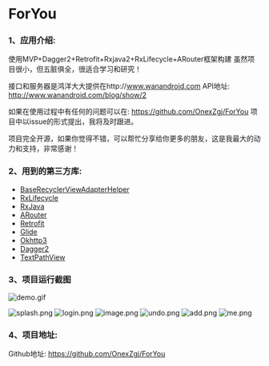 # ForYou
### 1、应用介绍:

使用MVP+Dagger2+Retrofit+Rxjava2+RxLifecycle+ARouter框架构建
虽然项目很小，但五脏俱全，很适合学习和研究！

接口和服务器是鸿洋大大提供在http://www.wanandroid.com
API地址: http://www.wanandroid.com/blog/show/2

如果在使用过程中有任何的问题可以在: https://github.com/OnexZgj/ForYou
项目中以issue的形式提出，我将及时跟进。

项目完全开源，如果你觉得不错，可以帮忙分享给你更多的朋友，这是我最大的动力和支持，非常感谢！
### 2、用到的第三方库:
 - [BaseRecyclerViewAdapterHelper](https://github.com/CymChad/BaseRecyclerViewAdapterHelper)
- [RxLifecycle](https://github.com/trello/RxLifecycle)
- [RxJava](https://github.com/ReactiveX/RxJava)
- [ARouter](https://www.jianshu.com/p/5f12fa448092)
- [Retrofit](https://github.com/square/retrofit)
- [Glide](https://github.com/bumptech/glide)
- [Okhttp3](https://github.com/square/okhttp)
- [Dagger2](https://github.com/google/dagger)
- [TextPathView](https://github.com/totond/TextPathView)

### 3、项目运行截图
![demo.gif](https://upload-images.jianshu.io/upload_images/5249989-e43b0f1a6917186b.gif?imageMogr2/auto-orient/strip)

![splash.png](https://upload-images.jianshu.io/upload_images/5249989-838b1dfae5ef51fc.png?imageMogr2/auto-orient/strip%7CimageView2/2/w/1240)
![login.png](https://upload-images.jianshu.io/upload_images/5249989-dba29b7a13b80222.png?imageMogr2/auto-orient/strip%7CimageView2/2/w/1240)
![image.png](https://upload-images.jianshu.io/upload_images/5249989-6420858b88e870e8.png?imageMogr2/auto-orient/strip%7CimageView2/2/w/1240)
![undo.png](https://upload-images.jianshu.io/upload_images/5249989-503bab3a31409a74.png?imageMogr2/auto-orient/strip%7CimageView2/2/w/1240)
![add.png](https://upload-images.jianshu.io/upload_images/5249989-4ccb0533b22d689c.png?imageMogr2/auto-orient/strip%7CimageView2/2/w/1240)
![me.png](https://upload-images.jianshu.io/upload_images/5249989-2361888b72d89bdf.png?imageMogr2/auto-orient/strip%7CimageView2/2/w/1240)
### 4、项目地址:
Github地址: https://github.com/OnexZgj/ForYou
